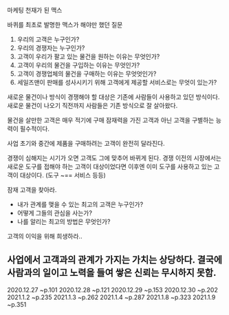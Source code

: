 마케팅 천재가 된 맥스

바퀴를 최초로 발명한 맥스가 해야만 했던 질문 
1. 우리의 고객은 누구인가?
2. 우리의 경쟁자는 누구인가?
3. 고객이 우리가 팔고 있는 물건을 원하는 이유는 무엇인가?
4. 고객이 우리의 물건을 구입하는 이유는 무엇인가?
5. 고객이 경쟁업체의 물건을 구매하는 이유는 무엇엇인가?
6. 세일즈맨이 판매를 성사시키기 위해 고객에게 제공할 서비스로는 무엇이 있는가?

새로운 물건이나 방식이 경쟁해야 할 대상은 기존에 사람들이 사용하고 있던 방식이다. 새로운 물건이 나오기 직전까지 사람들은 기존 방식으로 잘 살아왔다.

물건을 살만한 고객은 매우 적기에 구매 잠재력을 가진 고객과 아닌 고객을 구별하는 능력이 필수적이다.

사업 초기와 중간에 제품을 구매하려는 고객이 완전히 달라진다. 

경쟁이 심해지는 시기가 오면 고객도 그에 맞추어 바뀌게 된다. 경쟁 이전의 시장에서는 새로운 도구를 접해야 하는 고객이 대상이었다면 이후엔 이미 도구를 사용하고 있는 고객이 대상이다. (도구 ~== 서비스 등등)

잠재 고객을 찾아라.
- 내가 관계를 맺을 수 있는 최고의 고객은 누구인가?
- 어떻게 그들의 관심을 사는가?
- 나를 알리는 최고의 방법은 무엇인가? 

고객의 이익을 위해 희생하라.. 

사업에서 고객과의 관계가 가지는 가치는 상당하다. 결국에 사람과의 일이고 노력을 들여 쌓은 신뢰는 무시하지 못함. 
---
2020.12.27 ~p.101
2020.12.28 ~p.121
2020.12.29 ~p.153
2020.12.30 ~p.202
2021.1.2 ~p.235
2021.1.3 ~p.262
2021.1.4 ~p.287
2021.1.8 ~p.323
2021.1.9 ~p.351